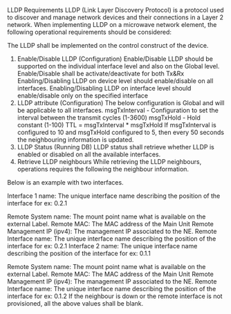 LLDP Requirements
LLDP (Link Layer Discovery Protocol) is a protocol used to discover and manage network devices and their connections in a Layer 2 network. When implementing LLDP on a microwave network element, the following operational requirements should be considered:

The LLDP shall be implemented on the control construct of the device.
1. Enable/Disable LLDP (Configuration)
Enable/Disable LLDP should be supported on the individual interface level and also on the Global level.
Enable/Disable shall be activate/deactivate for both Tx&Rx
Enabling/Disabling LLDP on device level should enable/disable on all interfaces.
Enabling/Disabling LLDP on interface level should enable/disable only on the specified interface
2. LLDP attribute (Configuration)
The below configuration is Global and will be applicable to all interfaces.
msgTxInterval - Configuration to set the interval between the transmit cycles (1-3600)
msgTxHold - Hold constant (1-100)
TTL = msgTxInterval * msgTxHold
If msgTxInterval is configured to 10 and msgTxHold configured to 5, then every 50 seconds the neighbouring information is updated.
3. LLDP Status (Running DB)
LLDP status shall retrieve whether LLDP is enabled or disabled on all the available interfaces.
4. Retrieve LLDP neighbours
While retrieving the LLDP neighbours, operations requires the following the neighbour information.

Below is an example with two interfaces.

Interface 1 name: The unique interface name describing the position of the interface for ex: 0.2.1

Remote System name: The mount point name what is available on the external Label.
Remote MAC: The MAC address of the Main Unit
Remote Management IP (ipv4): The management IP associated to the NE.
Remote Interface name: The unique interface name describing the position of the interface for ex: 0.2.1
Interface 2 name: The unique interface name describing the position of the interface for ex: 0.1.1

Remote System name: The mount point name what is available on the external Label.
Remote MAC: The MAC address of the Main Unit
Remote Management IP (ipv4): The management IP associated to the NE.
Remote Interface name: The unique interface name describing the position of the interface for ex: 0.1.2
If the neighbour is down or the remote interface is not provisioned, all the above values shall be blank.
